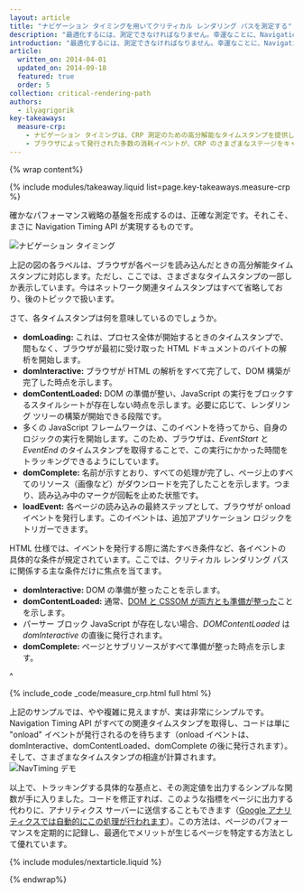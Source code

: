 ```yaml
---
layout: article
title: "ナビゲーション タイミングを用いてクリティカル レンダリング パスを測定する"
description: "最適化するには、測定できなければなりません。幸運なことに、Navigation Timing API によって、クリティカル レンダリング パスの各ステップを測定する上で必要なツールがすべて手に入ります。"
introduction: "最適化するには、測定できなければなりません。幸運なことに、Navigation Timing API によって、クリティカル レンダリング パスの各ステップを測定する上で必要なツールがすべて手に入ります。"
article:
  written_on: 2014-04-01
  updated_on: 2014-09-18
  featured: true
  order: 5
collection: critical-rendering-path
authors:
  - ilyagrigorik
key-takeaways:
  measure-crp:
    - ナビゲーション タイミングは、CRP 測定のための高分解能なタイムスタンプを提供します。
    - ブラウザによって発行された多数の消耗イベントが、CRP のさまざまなステージをキャプチャします。
---
```

{% wrap content%}

<style>
  img, video, object {
    max-width: 100%;
  }

  img.center {
    display: block;
    margin-left: auto;
    margin-right: auto;
  }
</style>

{% include modules/takeaway.liquid list=page.key-takeaways.measure-crp %}

確かなパフォーマンス戦略の基盤を形成するのは、正確な測定です。それこそ、まさに Navigation Timing API が実現するものです。

<img src="images/dom-navtiming.png" class="center" alt="ナビゲーション タイミング">

上記の図の各ラベルは、ブラウザが各ページを読み込んだときの高分解能タイムスタンプに対応します。ただし、ここでは、さまざまなタイムスタンプの一部しか表示しています。今はネットワーク関連タイムスタンプはすべて省略しており、後のトピックで扱います。

さて、各タイムスタンプは何を意味しているのでしょうか。

* **domLoading:** これは、プロセス全体が開始するときのタイムスタンプで、間もなく、ブラウザが最初に受け取った HTML 
ドキュメントのバイトの解析を開始します。
* **domInteractive:** ブラウザが HTML の解析をすべて完了して、DOM 構築が完了した時点を示します。
* **domContentLoaded:** DOM の準備が整い、JavaScript の実行をブロックするスタイルシートが存在しない時点を示します。必要に応じて、レンダリング ツリーの構築が開始できる段階です。
* 多くの JavaScript フレームワークは、このイベントを待ってから、自身のロジックの実行を開始します。このため、ブラウザは、_EventStart_ と _EventEnd_ のタイムスタンプを取得することで、この実行にかかった時間をトラッキングできるようにしています。
* **domComplete:** 名前が示すとおり、すべての処理が完了し、ページ上のすべてのリソース（画像など）がダウンロードを完了したことを示します。つまり、読み込み中のマークが回転を止めた状態です。
* **loadEvent:** 各ページの読み込みの最終ステップとして、ブラウザが onload イベントを発行します。このイベントは、追加アプリケーション ロジックをトリガーできます。

HTML 仕様では、イベントを発行する際に満たすべき条件など、各イベントの具体的な条件が規定されています。ここでは、クリティカル レンダリング パスに関係する主な条件だけに焦点を当てます。

* **domInteractive:** DOM の準備が整ったことを示します。
* **domContentLoaded:** 通常、[DOM と CSSOM が両方とも準備が整った](http://calendar.perfplanet.com/2012/deciphering-the-critical-rendering-path/)ことを示します。
* パーサー ブロック JavaScript が存在しない場合、_DOMContentLoaded_ は _domInteractive_ の直後に発行されます。
* **domComplete:** ページとサブリソースがすべて準備が整った時点を示します。

^

{% include_code _code/measure_crp.html full html %}

上記のサンプルでは、やや複雑に見えますが、実は非常にシンプルです。Navigation Timing API がすべての関連タイムスタンプを取得し、コードは単に "onload" イベントが発行されるのを待ちます（onload イベントは、domInteractive、domContentLoaded、domComplete の後に発行されます）。そして、さまざまなタイムスタンプの相違が計算されます。
<img src="images/device-navtiming-small.png" class="center" alt="NavTiming デモ">

以上で、トラッキングする具体的な基点と、その測定値を出力するシンプルな関数が手に入りました。コードを修正すれば、このような指標をページに出力する代わりに、アナリティクス サーバーに送信することもできます（[Google アナリティクスでは自動的にこの処理が行われます](https://support.google.com/analytics/answer/1205784?hl=ja)）。この方法は、ページのパフォーマンスを定期的に記録し、最適化でメリットが生じるページを特定する方法として優れています。

{% include modules/nextarticle.liquid %}

{% endwrap%}

